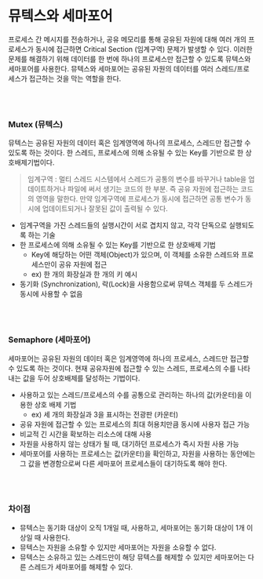 # 뮤텍스와 세마포어

프로세스 간 메시지를 전송하거나, 공유 메모리를 통해 공유된 자원에 대해 여러 개의 프로세스가 동시에 접근하면 Critical Section (임계구역) 문제가 발생할 수 있다. 이러한 문제를 해결하기 위해 데이터를 한 번에 하나의 프로세스만 접근할 수 있도록 뮤텍스와 세마포어를 사용한다. 뮤텍스와 세마포어는 공유된 자원의 데이터를 여러 스레드/프로세스가 접근하는 것을 막는 역할을 한다.

</br>

</br>

### Mutex (뮤텍스)

뮤텍스는 공유된 자원의 데이터 혹은 임계영역에 하나의 프로세스, 스레드만 접근할 수 있도록 하는 것이다. 한 스레드, 프로세스에 의해 소유될 수 있는 Key를 기반으로 한 상호배제기법이다.

> 임계구역 : 멀티 스레드 시스템에서 스레드가 공통의 변수를 바꾸거나 table을 업데이트하거나 파일에 써서 생기는 코드의 한 부분. 즉 공유 자원에 접근하는 코드의 영역을 말한다. 만약 임계구역에 프로세스가 동시에 접근하면 공통 변수가 동시에 업데이트되거나 잘못된 값이 출력될 수 있다.

- 임계구역을 가진 스레드들의 실행시간이 서로 겹치지 않고, 각각 단독으로 실행되도록 하는 기술
- 한 프로세스에 의해 소유될 수 있는 Key를 기반으로 한 상호배제 기법
  - Key에 해당하는 어떤 객체(Object)가 있으며, 이 객체를 소유한 스레드와 프로세스만이 공유 자원에 접근
  - ex) 한 개의 화장실과 한 개의 키 예시
- 동기화 (Synchronization), 락(Lock)을 사용함으로써 뮤텍스 객체를 두 스레드가 동시에 사용할 수 없음

</br>

</br>

### Semaphore (세마포어)

세마포어는 공유된 자원의 데이터 혹은 임계영역에 하나의 프로세스, 스레드만 접근할 수 있도록 하는 것이다. 현재 공유자원에 접근할 수 있는 스레드, 프로세스의 수를 나타내는 값을 두어 상호배제를 달성하는 기법이다.

- 사용하고 있는 스레드/프로세스의 수를 공통으로 관리하는 하나의 값(카운터)을 이용한 상호 배제 기법
  - ex) 세 개의 화장실과 3을 표시하는 전광판 (카운터)
- 공유 자원에 접근할 수 있는 프로세스의 최대 허용치만큼 동시에 사용자 접근 가능
- 비교적 긴 시간을 확보하는 리소스에 대해 사용
- 자원을 사용하지 않는 상태가 될 때, 대기하던 프로세스가 즉시 자원 사용 가능
- 세마포어를 사용하는 프로세스는 값(카운터)을 확인하고, 자원을 사용하는 동안에는 그 값을 변경함으로써 다른 세마포어 프로세스들이 대기하도록 해야 한다.

</br>

</br>

### 차이점

- 뮤텍스는 동기화 대상이 오직 1개일 때, 사용하고, 세마포어는 동기화 대상이 1개 이상일 때 사용한다.
- 뮤텍스는 자원을 소유할 수 있지만 세마포어는 자원을 소유할 수 없다.
- 뮤텍스는 소유하고 있는 스레드만이 해당 뮤텍스를 해제할 수 있지만 세마포어는 다른 스레드가 세마포어를 해제할 수 있다.